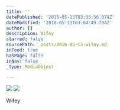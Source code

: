 ```yaml
---
title: ''
datePublished: '2016-05-13T03:05:56.074Z'
dateModified: '2016-05-13T03:04:49.704Z'
author: []
description: Wifey
starred: false
sourcePath: _posts/2016-05-13-wifey.md
inFeed: true
hasPage: false
inNav: false
_type: MediaObject

---
```

![](https://the-grid-user-content.s3-us-west-2.amazonaws.com/579c9488-6a60-4389-aedd-357c1a2e1ac8.jpg)
![](https://the-grid-user-content.s3-us-west-2.amazonaws.com/652cce83-62e8-4ce3-ab25-422b6a9759c7.jpg)

Wifey